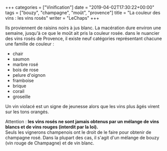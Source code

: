 +++
categories = ["Vinification"]
date = "2019-04-02T17:30:22+00:00"
tags = ["bouzy", "champagne", "moût", "provence"] 
title = "La couleur des vins : les vins rosés"
writer = "LeChaps"
+++

Ils proviennent de raisins noirs à jus blanc. La macération dure environ une semaine, jusqu'à ce que le moût ait pris la couleur rosée. dans le nuancier des vins rosés de Provence, il existe neuf catégories représentant chacune une famille de couleur :

* chair
* saumon
* marbre rosé
* bois de rose
* pelure d'oignon
* framboise
* brique
* corail
* groseille

Un vin violacé est un signe de jeunesse alors que les vins plus âgés virent sur les tons orangés.  

Attention : **les vins rosés ne sont jamais obtenus par un mélange de vins blancs et de vins rouges (interdit par la loi).**  
Seuls les vignerons champenois ont le droit de le faire pour obtenir de champagne rosé. Dans la plupart des cas, il s'agit d'un mélange de bouzy (vin rouge de Champagne) et de vin blanc.
